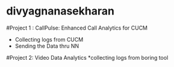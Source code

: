 # divyagnanasekharan
#Project 1 :  CallPulse: Enhanced Call Analytics for CUCM
 * Collecting logs from CUCM
 * Sending the Data thru NN


#Project 2: Video Data Analytics
 *collecting logs from boring tool
